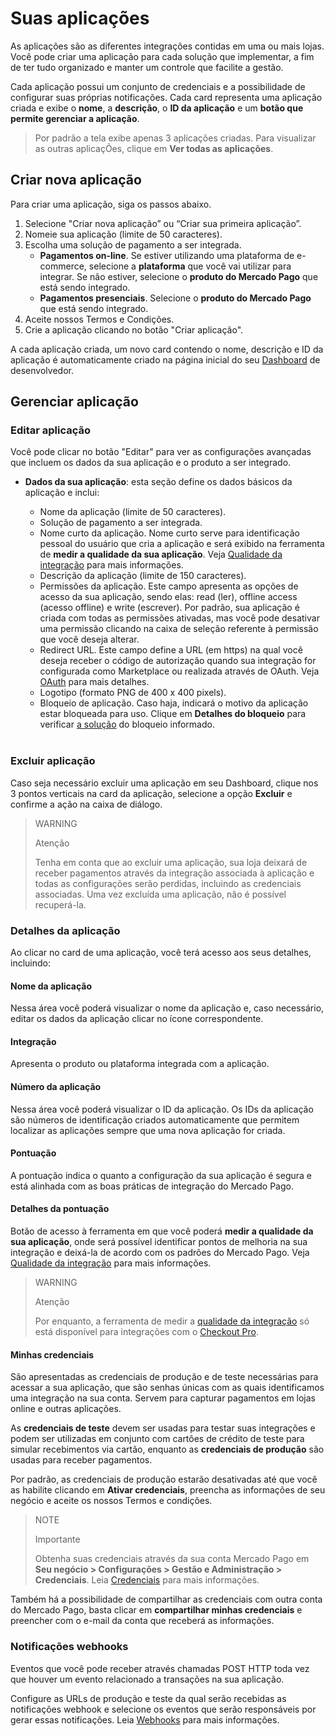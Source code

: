 # Suas aplicações
 
As aplicações são as diferentes integrações contidas em uma ou mais lojas. Você pode criar uma aplicação para cada solução que implementar, a fim de ter tudo organizado e manter um controle que facilite a gestão.
 
Cada aplicação possui um conjunto de credenciais e a possibilidade de configurar suas próprias notificações. Cada card representa uma aplicação criada e exibe o **nome**, a **descrição**, o **ID da aplicação** e um **botão que permite gerenciar a aplicação**.

> Por padrão a tela exibe apenas 3 aplicações criadas. Para visualizar as outras aplicaçÕes, clique em **Ver todas as aplicações**.
 
## Criar nova aplicação
 
Para criar uma aplicação, siga os passos abaixo.
 
1. Selecione "Criar nova aplicação” ou “Criar sua primeira aplicação”.
2. Nomeie sua aplicação (limite de 50 caracteres).
3. Escolha uma solução de pagamento a ser integrada.
   - **Pagamentos on-line**. Se estiver utilizando uma plataforma de e-commerce, selecione a **plataforma** que você vai utilizar para integrar. Se não estiver, selecione o **produto do Mercado Pago** que está sendo integrado.
   - **Pagamentos presenciais**. Selecione o **produto do Mercado Pago** que está sendo integrado. 
6. Aceite nossos Termos e Condições.
7. Crie a aplicação clicando no botão "Criar aplicação".
 
A cada aplicação criada, um novo card contendo o nome, descrição e ID da aplicação é automaticamente criado na página inicial do seu [Dashboard](https://www.mercadopago[FAKER][URL][DOMAIN]/developers/panel) de desenvolvedor.

## Gerenciar aplicação
 
### Editar aplicação
Você pode clicar no botão "Editar" para ver as configurações avançadas que incluem os dados da sua aplicação e o produto a ser integrado.
 
* **Dados da sua aplicação**: esta seção define os dados básicos da aplicação e inclui:
 
  - Nome da aplicação (limite de 50 caracteres).
  - Solução de pagamento a ser integrada.
  - Nome curto da aplicação. Nome curto serve para identificação pessoal do usuário que cria a aplicação e será exibido na ferramenta de **medir a qualidade da sua aplicação**. Veja [Qualidade da integração](/developers/pt/guides/additional-content/homologator/homologator) para mais informações.
  - Descrição da aplicação (limite de 150 caracteres).
  - Permissões da aplicação. Este campo apresenta as opções de acesso da sua aplicação, sendo elas: read (ler), offline access (acesso offline) e write (escrever). Por padrão, sua aplicação é criada com todas as permissões ativadas, mas você pode desativar uma permissão clicando na caixa de seleção referente à permissão que você deseja alterar.
  - Redirect URL. Este campo define a URL (em https) na qual você deseja receber o código de autorização quando sua integração for configurada como Marketplace ou realizada através de OAuth. Veja [OAuth](/developers/pt/docs/security/oauth/introduction) para mais detalhes.
  - Logotipo (formato PNG de 400 x 400 pixels).
  - Bloqueio de aplicação. Caso haja, indicará o motivo da aplicação estar bloqueada para uso. Clique em **Detalhes do bloqueio** para verificar [a solução](https://www.mercadopago[FAKER][URL][DOMAIN]/developers/pt/support/23064) do bloqueio informado. 
  </br>
 
### Excluir aplicação
Caso seja necessário excluir uma aplicação em seu Dashboard, clique nos 3 pontos verticais na card da aplicação, selecione a opção **Excluir** e confirme a ação na caixa de diálogo.
 
> WARNING
>
> Atenção
>
> Tenha em conta que ao excluir uma aplicação, sua loja deixará de receber pagamentos através da integração associada à aplicação e todas as configurações serão perdidas, incluindo as credenciais associadas. Uma vez excluída uma aplicação, não é possível recuperá-la.
 
### Detalhes da aplicação
 
Ao clicar no card de uma aplicação, você terá acesso aos seus detalhes, incluindo:
 
#### Nome da aplicação

Nessa área você poderá visualizar o nome da aplicação e, caso necessário, editar os dados da aplicação clicar no ícone correspondente.

#### Integração 

Apresenta o produto ou plataforma integrada com a aplicação.

#### Número da aplicação 

Nessa área você poderá visualizar o ID da aplicação. Os IDs da aplicação são números de identificação criados automaticamente que permitem localizar as aplicações sempre que uma nova aplicação for criada.

#### Pontuação

A pontuação indica o quanto a configuração da sua aplicação é segura e está alinhada com as boas práticas de integração do Mercado Pago.

#### Detalhes da pontuação

Botão de acesso à ferramenta em que você poderá **medir a qualidade da sua aplicação**, onde será possível identificar pontos de melhoria na sua integração e deixá-la de acordo com os padrões do Mercado Pago. Veja [Qualidade da integração](/developers/pt/guides/additional-content/homologator/homologator) para mais informações.

> WARNING
>
> Atenção
>
> Por enquanto, a ferramenta de medir a [qualidade da integração](/developers/pt/guides/additional-content/homologator/homologator) só está disponível para integrações com o [Checkout Pro](/developers/pt/docs/checkout-pro/landing).

#### Minhas credenciais

São apresentadas as credenciais de produção e de teste necessárias para acessar a sua aplicação, que são senhas únicas com as quais identificamos uma integração na sua conta. Servem para capturar pagamentos em lojas online e outras aplicações.

As **credenciais de teste** devem ser usadas para testar suas integrações e podem ser utilizadas em conjunto com cartões de crédito de teste para simular recebimentos via cartão, enquanto as **credenciais de produção** são usadas para receber pagamentos.
 
Por padrão, as credenciais de produção estarão desativadas até que você as habilite clicando em **Ativar credenciais**, preencha as informações de seu negócio e aceite os nossos Termos e condições.
 
> NOTE
>
> Importante
>
> Obtenha suas credenciais através da sua conta Mercado Pago em **Seu negócio > Configurações > Gestão e Administração > Credenciais**. Leia [Credenciais](/developers/pt/guides/additional-content/credentials/credentials) para mais informações.
 
Também há a possibilidade de compartilhar as credenciais com outra conta do Mercado Pago, basta clicar em **compartilhar minhas credenciais** e preencher com o e-mail da conta que receberá as informações.

### Notificações webhooks

Eventos que você pode receber através chamadas POST HTTP toda vez que houver um evento relacionado a transações na sua aplicação.

Configure as URLs de produção e teste da qual serão recebidas as notificações webhook e selecione os eventos que serão responsáveis por gerar essas notificações. Leia [Webhooks](/developers/pt/guides/additional-content/notifications/webhooks/webhooks) para mais informações.